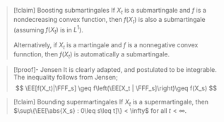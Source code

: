 >[!claim] Boosting submartingales
>If $X_t$ is a submartingale and $f$ is a nondecreasing convex function, then $f(X_t)$ is also a submartingale (assuming $f(X_t)$ is in $L^1$).
>
>Alternatively, if $X_t$ is a martingale and $f$ is a nonnegative convex funnction, then $f(X_t)$ is automatically a submartingale.

>[!proof]- Jensen
>It is clearly adapted, and postulated to be integrable. The inequality follows from Jensen;
>$$
>\EE[f(X_t)|\FFF_s] \geq f\left(\EE[X_t | \FFF_s]\right)\geq f(X_s)
>$$

>[!claim] Bounding supermartingales
>If $X_t$ is a supermartingale, then $\sup\{\EE[\abs{X_s} : 0\leq s\leq t]\} < \infty$ for all $t < \infty$.